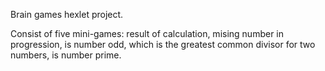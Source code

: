 Brain games hexlet project.

Consist of five mini-games: result of calculation, mising number in progression, is number odd, which is the greatest common divisor for two numbers, is number prime.
